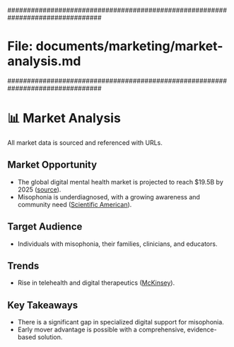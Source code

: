 <!-- File: documents/marketing/market-analysis.md -->
################################################################################
# File: documents/marketing/market-analysis.md
################################################################################
# 📊 Market Analysis

All market data is sourced and referenced with URLs.

## Market Opportunity
- The global digital mental health market is projected to reach $19.5B by 2025 ([source](https://www.marketresearch.com/MarketsandMarkets-v3719/Digital-Mental-Health-Platform-Type-14823844/)).
- Misophonia is underdiagnosed, with a growing awareness and community need ([Scientific American](https://www.scientificamerican.com/article/misophonia-science-and-solutions/)).

## Target Audience
- Individuals with misophonia, their families, clinicians, and educators.

## Trends
- Rise in telehealth and digital therapeutics ([McKinsey](https://www.mckinsey.com/industries/healthcare/our-insights/telehealth-a-quarter-trillion-dollar-post-covid-19-reality)).

## Key Takeaways
- There is a significant gap in specialized digital support for misophonia.
- Early mover advantage is possible with a comprehensive, evidence-based solution.
